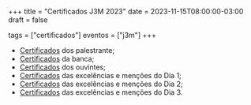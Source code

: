 +++
title = "Certificados J3M 2023"
date = 2023-11-15T08:00:00-03:00
draft = false

tags = ["certificados"]
eventos = ["j3m"]
+++

- [Certificados](/arquivos/2023/j3m/j3m_apresentacao_2023.pdf) dos palestrante;
- [Certificados](/arquivos/2023/j3m/j3m_bancas_2023.pdf) da banca;
- [Certificados](/arquivos/2023/j3m/j3m_ouvintes_2023.pdf) dos ouvintes;
- [Certificados](/arquivos/2023/j3m/j3m_premio1_2023.pdf) das excelências e menções do Dia 1;
- [Certificados](/arquivos/2023/j3m/j3m_premio2_2023.pdf) das excelências e menções do Dia 2;
- [Certificados](/arquivos/2023/j3m/j3m_premio3_2023.pdf) das excelências e menções do Dia 3.
